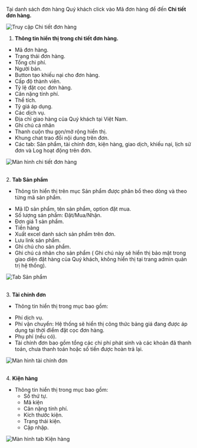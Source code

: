 
Tại danh sách đơn hàng Quý khách click vào Mã đơn hàng để đến **Chi tiết đơn hàng.**

![Truy cập Chi tiết đơn hàng](https://user-images.githubusercontent.com/73226975/102170549-372c5b80-3ec7-11eb-845f-954a82338b82.png)

1.  **Thông tin hiển thị trong chi tiết đơn hàng.**

  + Mã đơn hàng.
  + Trạng thái đơn hàng.
  + Tổng chi phí.
  + Người bán.
  + Button tạo khiếu nại cho đơn hàng.
  + Cấp độ thành viên.
  + Tỷ lệ đặt cọc đơn hàng.
  + Cân nặng tính phí.
  + Thể tích.
  + Tỷ giá áp dụng.
  + Các dịch vụ.
  + Địa chỉ giao hàng của Quý khách tại Việt Nam.
  + Ghi chú cá nhân
  + Thanh cuộn thu gọn/mở rộng hiển thị.
  + Khung chat trao đổi nội dung trên đơn.
  + Các tab: Sản phẩm, tài chính đơn, kiện hàng, giao dịch, khiếu nại, lịch sử đơn và Log hoạt động trên đơn.

![Màn hình chi tiết đơn hàng](https://user-images.githubusercontent.com/73226975/102170945-0ac50f00-3ec8-11eb-8ddf-ff9c0dc2352f.png)

  \
2.  **Tab Sản phẩm**

  - Thông tin hiển thị trên mục Sản phẩm được phân bổ theo dòng và theo từng mã sản phẩm.
  + Mã ID sản phẩm, tên sản phẩm, option đặt mua.
  + Số lượng sản phẩm: Đặt/Mua/Nhận.
  + Đơn giá 1 sản phẩm.
  + Tiền hàng 
  + Xuất excel danh sách sản phẩm trên đơn.
  + Lưu link sản phẩm.
  + Ghi chú cho sản phẩm.
  + Ghi chú cá nhân cho sản phẩm ( Ghi chú này sẽ hiển thị bảo mật trong giao diện đặt hàng của Quý khách, không hiển thị tại trang admin quản trị hệ thống).

![Tab Sản phẩm](https://user-images.githubusercontent.com/73226975/102171761-d9e5d980-3ec9-11eb-9964-49dd643ae586.png)

  \
3.  **Tài chính đơn**
  - Thông tin hiển thị trong mục bao gồm:
   + Phí dịch vụ.
   + Phí vận chuyển: Hệ thống sẽ hiển thị công thức bảng giá đang được áp dụng tại thời điểm đặt cọc đơn hàng.
   + Phụ phí (nếu có).
   + Tài chính đơn bao gồm tổng các chi phí phát sinh và các khoản đã thanh toán, chưa thanh toán hoặc số tiền được hoàn trả lại.
  
  
![Màn hình tài chính đơn](https://user-images.githubusercontent.com/73226975/102596988-86cf8900-414c-11eb-8cc4-b47c3856c1b2.png)

  \
4. **Kiện hàng**
  - Thông tin hiển thị trong mục bao gồm:
    + Số thứ tự.
    + Mã kiện
    + Cân nặng tính phí.
    + Kích thước kiện.
    + Trạng thái kiện.
    + Cập nhập.
    
![Màn hình tab Kiện hàng](https://user-images.githubusercontent.com/73226975/102597516-5d632d00-414d-11eb-9bda-31c773c4980a.png)

  


